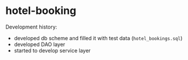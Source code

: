 # hotel-booking

Development history:
- developed db scheme and filled it with test data (`hotel_bookings.sql`)
- developed DAO layer
- started to develop service layer